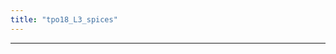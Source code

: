 ```yaml
---
title: "tpo18_L3_spices"
---
```


<div class="markmap-container">
<div class="markmap">
<script type="text/template">


</script>
</div>
</div>

---